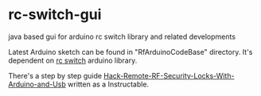 # rc-switch-gui

java based gui for arduino rc switch library and related developments

Latest Arduino sketch can be found in "RfArduinoCodeBase" directory. It's dependent on [rc switch](https://github.com/sui77/rc-switch/releases/tag/2.6.2) arduino library.

There's a step by step guide [Hack-Remote-RF-Security-Locks-With-Arduino-and-Usb](https://www.instructables.com/id/Hack-Remote-RF-Security-Locks-With-Arduino-and-Usb/) written as a Instructable.
